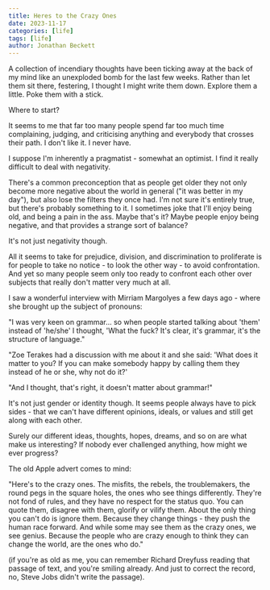 ```yaml
---
title: Heres to the Crazy Ones
date: 2023-11-17
categories: [life]
tags: [life]
author: Jonathan Beckett
---
```


A collection of incendiary thoughts have been ticking away at the back of my mind like an unexploded bomb for the last few weeks. Rather than let them sit there, festering, I thought I might write them down. Explore them a little. Poke them with a stick.

Where to start?

It seems to me that far too many people spend far too much time complaining, judging, and criticising anything and everybody that crosses their path. I don't like it. I never have.

I suppose I'm inherently a pragmatist - somewhat an optimist. I find it really difficult to deal with negativity.

There's a common preconception that as people get older they not only become more negative about the world in general ("it was better in my day"), but also lose the filters they once had. I'm not sure it's entirely true, but there's probably something to it. I sometimes joke that I'll enjoy being old, and being a pain in the ass. Maybe that's it? Maybe people enjoy being negative, and that provides a strange sort of balance?

It's not just negativity though.

All it seems to take for prejudice, division, and discrimination to proliferate is for people to take no notice - to look the other way - to avoid confrontation. And yet so many people seem only too ready to confront each other over subjects that really don't matter very much at all.

I saw a wonderful interview with Mirriam Margolyes a few days ago - where she brought up the subject of pronouns:

"I was very keen on grammar… so when people started talking about 'them' instead of 'he/she' I thought, 'What the fuck? It's clear, it's grammar, it's the structure of language."

"Zoe Terakes had a discussion with me about it and she said: 'What does it matter to you? If you can make somebody happy by calling them they instead of he or she, why not do it?'

"And I thought, that's right, it doesn't matter about grammar!"

It's not just gender or identity though. It seems people always have to pick sides - that we can't have different opinions, ideals, or values and still get along with each other.

Surely our different ideas, thoughts, hopes, dreams, and so on are what make us interesting? If nobody ever challenged anything, how might we ever progress?

The old Apple advert comes to mind:

"Here's to the crazy ones. The misfits, the rebels, the troublemakers, the round pegs in the square holes, the ones who see things differently. They're not fond of rules, and they have no respect for the status quo. You can quote them, disagree with them, glorify or vilify them. About the only thing you can't do is ignore them. Because they change things - they push the human race forward. And while some may see them as the crazy ones, we see genius. Because the people who are crazy enough to think they can change the world, are the ones who do."

(if you're as old as me, you can remember Richard Dreyfuss reading that passage of text, and you're smiling already. And just to correct the record, no, Steve Jobs didn't write the passage).